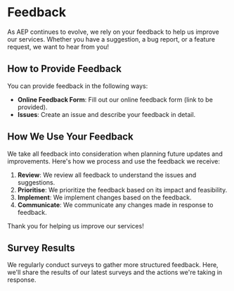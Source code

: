 # Feedback

As AEP continues to evolve, we rely on your feedback to help us improve our services. Whether you have a suggestion, a bug report, or a feature request, we want to hear from you!

## How to Provide Feedback

You can provide feedback in the following ways:
- **Online Feedback Form**: Fill out our online feedback form (link to be provided).
- **Issues**: Create an issue and describe your feedback in detail.

## How We Use Your Feedback

We take all feedback into consideration when planning future updates and improvements. Here's how we process and use the feedback we receive:

1. **Review**: We review all feedback to understand the issues and suggestions.
2. **Prioritise**: We prioritize the feedback based on its impact and feasibility.
3. **Implement**: We implement changes based on the feedback.
4. **Communicate**: We communicate any changes made in response to feedback.

Thank you for helping us improve our services!

## Survey Results

We regularly conduct surveys to gather more structured feedback. Here, we'll share the results of our latest surveys and the actions we're taking in response.